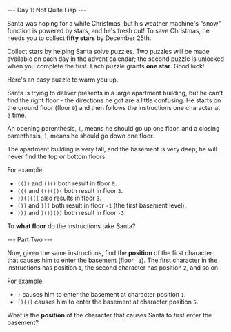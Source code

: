 --- Day 1: Not Quite Lisp ---

Santa was hoping for a white Christmas, but his weather machine's "snow" 
function is powered by stars, and he's fresh out! To save Christmas, he needs 
you to collect **fifty stars** by December 25th.

Collect stars by helping Santa solve puzzles. Two puzzles will be made 
available on each day in the advent calendar; the second puzzle is unlocked 
when you complete the first. Each puzzle grants **one star**. Good luck!

Here's an easy puzzle to warm you up.

Santa is trying to deliver presents in a large apartment building, but he can't 
find the right floor - the directions he got are a little confusing. He starts 
on the ground floor (floor `0`) and then follows the instructions one character 
at a time.

An opening parenthesis, `(`, means he should go up one floor, and a closing 
parenthesis, `)`, means he should go down one floor.

The apartment building is very tall, and the basement is very deep; he will 
never find the top or bottom floors.

For example:

 - `(())` and `()()` both result in floor `0`.
 - `(((` and `(()(()(` both result in floor `3`.
 - `))(((((` also results in floor `3`.
 - `())` and `))(` both result in floor `-1` (the first basement level).
 - `)))` and `)())())` both result in floor `-3`.


To **what floor** do the instructions take Santa?

--- Part Two ---

Now, given the same instructions, find the **position** of the first character 
that causes him to enter the basement (floor `-1`). The first character in the 
instructions has position `1`, the second character has position `2`, and so on.

For example:

 - `)` causes him to enter the basement at character position `1`.
 - `()())` causes him to enter the basement at character position `5`.


What is the **position** of the character that causes Santa to first enter the 
basement?

